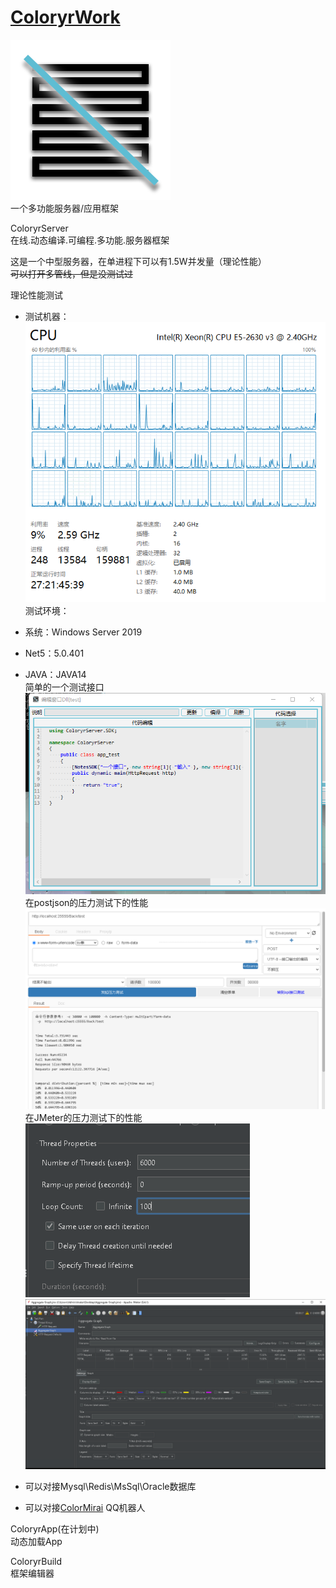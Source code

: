 # [ColoryrWork](https://github.com/Coloryr/ColoryrWork)
![ico](./ColoryrWork.png)  
一个多功能服务器/应用框架  

ColoryrServer  
在线.动态编译.可编程.多功能.服务器框架

这是一个中型服务器，在单进程下可以有1.5W并发量（理论性能）  
~~可以打开多管线，但是没测试过~~

理论性能测试  
- 测试机器：
![测试环境](./doc/pic3.png)
测试环境：
- 系统：Windows Server 2019
- Net5：5.0.401
- JAVA：JAVA14  
简单的一个测试接口  
![接口](./doc/pic1.png)
在postjson的压力测试下的性能  
![结果](./doc/pic2.png)
在JMeter的压力测试下的性能  
![配置](./doc/pic4.png)
![结果](./doc/pic5.png)

- 可以对接Mysql\Redis\MsSql\Oracle数据库
- 可以对接[ColorMirai](https://github.com/Coloryr/ColorMirai) QQ机器人

ColoryrApp(在计划中)  
动态加载App

ColoryrBuild  
框架编辑器

